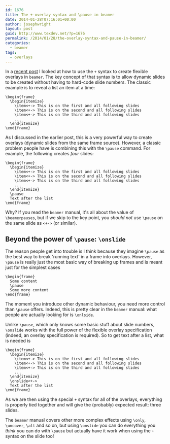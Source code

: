 ```yaml
---
id: 1676
title: The +-overlay syntax and \pause in beamer
date: 2014-01-28T07:16:01+00:00
author: josephwright
layout: post
guid: http://www.texdev.net/?p=1676
permalink: /2014/01/28/the-overlay-syntax-and-pause-in-beamer/
categories:
  - beamer
tags:
  - overlays
---
```

In a <a href="http://www.texdev.net/2014/01/17/the-beamer-slide-overlay-concept/">recent post</a> I looked at how to use the <code>+</code> syntax to create flexible overlays in <code>beamer</code>. The key concept of that syntax is to allow dynamic slides to be created without having to hard-code slide numbers. The classic example is to reveal a list an item at a time:
<pre><code>\begin{frame}
  \begin{itemize}
    \item&lt;+-&gt; This is on the first and all following slides
    \item&lt;+-&gt; This is on the second and all following slides
    \item&lt;+-&gt; This is on the third and all following slides
    ...
  \end{itemize}
\end{frame}
</code></pre>
As I discussed in the earlier post, this is a very powerful way to create overlays (dynamic slides from the same frame source). However, a classic problem people have is combining this with the <code>\pause</code> command. For example, the following creates <em>four</em> slides:
<pre><code>\begin{frame}
  \begin{itemize}
    \item&lt;+-&gt; This is on the first and all following slides
    \item&lt;+-&gt; This is on the second and all following slides
    \item&lt;+-&gt; This is on the third and all following slides
    ...
  \end{itemize}
  \pause
  Text after the list
\end{frame}
</code></pre>
Why? If you read the <code>beamer</code> manual, it's all about the value of <code>\beamerpauses</code>, but if we skip to the key point, you <em>should not</em> use <code>\pause</code> on the same slide as <code>&lt;+-&gt;</code> (or similar).
<h2>Beyond the power of <code>\pause</code>: <code>\onslide</code></h2>
The reason people get into trouble is I think because they imagine <code>\pause</code> as the best way to break 'running text' in a frame into overlays. However, <code>\pause</code> is really just the most basic way of breaking up frames and is meant just for the simplest cases
<pre><code>\begin{frame}
  Some content
  \pause
  Some more content
\end{frame}
</code></pre>
The moment you introduce other dynamic behaviour, you need more control than <code>\pause</code> offers. Indeed, this is pretty clear in the <code>beamer</code> manual: what people are actually looking for is <code>\onlside</code>.

Unlike <code>\pause</code>, which only knows some basic stuff about slide numbers, <code>\onslide</code> works with the full power of the flexible overlay specification (indeed, an overlay specification is required). So to get text after a list, what is needed is
<pre><code>\begin{frame}
  \begin{itemize}
    \item&lt;+-&gt; This is on the first and all following slides
    \item&lt;+-&gt; This is on the second and all following slides
    \item&lt;+-&gt; This is on the third and all following slides
    ...
  \end{itemize}
  \onslide&lt;+-&gt;
  Text after the list
\end{frame}
</code></pre>
As we are then using the special <code>+</code> syntax for all of the overlays, everything is properly tied together and will give the (probably) expected result: three slides.

The <code>beamer</code> manual covers other more complex effects using <code>\only</code>, <code>\uncover</code>, <code>\alt</code> and so on, but using <code>\onslide</code> you can do everything you <em>think</em> you can do with <code>\pause</code> but actually have it work when using the <code>+</code> syntax on the slide too!
